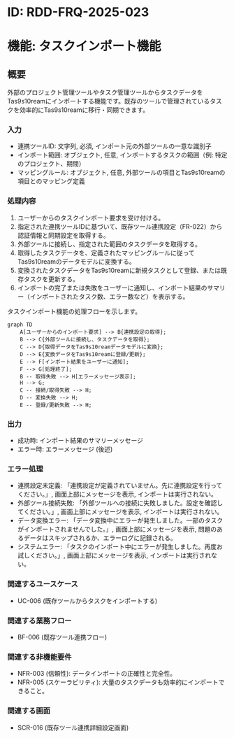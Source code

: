 # ID: RDD-FRQ-2025-023

# 機能: タスクインポート機能

## 概要

外部のプロジェクト管理ツールやタスク管理ツールからタスクデータをTas9s10reamにインポートする機能です。既存のツールで管理されているタスクを効率的にTas9s10reamに移行・同期できます。

### 入力

- 連携ツールID: 文字列, 必須, インポート元の外部ツールの一意な識別子
- インポート範囲: オブジェクト, 任意, インポートするタスクの範囲（例: 特定のプロジェクト、期間）
- マッピングルール: オブジェクト, 任意, 外部ツールの項目とTas9s10reamの項目とのマッピング定義

### 処理内容

1. ユーザーからのタスクインポート要求を受け付ける。
1. 指定された連携ツールIDに基づいて、既存ツール連携設定（FR-022）から認証情報と同期設定を取得する。
1. 外部ツールに接続し、指定された範囲のタスクデータを取得する。
1. 取得したタスクデータを、定義されたマッピングルールに従ってTas9s10reamのデータモデルに変換する。
1. 変換されたタスクデータをTas9s10reamに新規タスクとして登録、または既存タスクを更新する。
1. インポートの完了または失敗をユーザーに通知し、インポート結果のサマリー（インポートされたタスク数、エラー数など）を表示する。

タスクインポート機能の処理フローを示します。

```mermaid
graph TD
    A[ユーザーからのインポート要求] --> B{連携設定の取得};
    B --> C{外部ツールに接続し、タスクデータを取得};
    C --> D{取得データをTas9s10reamデータモデルに変換};
    D --> E{変換データをTas9s10reamに登録/更新};
    E --> F[インポート結果をユーザーに通知];
    F --> G[処理終了];
    B -- 取得失敗 --> H[エラーメッセージ表示];
    H --> G;
    C -- 接続/取得失敗 --> H;
    D -- 変換失敗 --> H;
    E -- 登録/更新失敗 --> H;
```

### 出力

- 成功時: インポート結果のサマリーメッセージ
- エラー時: エラーメッセージ (後述)

### エラー処理

- 連携設定未定義: 「連携設定が定義されていません。先に連携設定を行ってください。」, 画面上部にメッセージを表示, インポートは実行されない。
- 外部ツール接続失敗: 「外部ツールへの接続に失敗しました。設定を確認してください。」, 画面上部にメッセージを表示, インポートは実行されない。
- データ変換エラー: 「データ変換中にエラーが発生しました。一部のタスクがインポートされませんでした。」, 画面上部にメッセージを表示, 問題のあるデータはスキップされるか、エラーログに記録される。
- システムエラー: 「タスクのインポート中にエラーが発生しました。再度お試しください。」, 画面上部にメッセージを表示, インポートは実行されない。

### 関連するユースケース

- UC-006 (既存ツールからタスクをインポートする)

### 関連する業務フロー

- BF-006 (既存ツール連携フロー)

### 関連する非機能要件

- NFR-003 (信頼性): データインポートの正確性と完全性。
- NFR-005 (スケーラビリティ): 大量のタスクデータも効率的にインポートできること。

### 関連する画面

- SCR-016 (既存ツール連携詳細設定画面)
